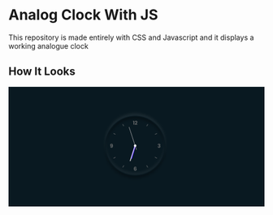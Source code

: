 # Analog Clock With JS
This repository is made entirely with CSS and Javascript and it displays a working analogue clock


## How It Looks
![](clock-record.gif)
